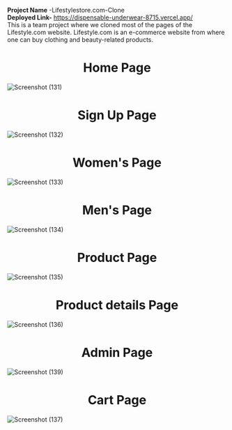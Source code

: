 
<b>Project Name</b> -Lifestylestore.com-Clone<br>
<b>Deployed Link-</b> https://dispensable-underwear-8715.vercel.app/<br>
This is a team project where we cloned most of the pages of the Lifestyle.com website. Lifestyle.com is an e-commerce website from where one can buy clothing and beauty-related products.


<h1 align ="center">Home Page</h1>

![Screenshot (131)](https://user-images.githubusercontent.com/77979614/217260866-417d90b2-41d9-472f-8634-5894520c93a6.png)




<h1 align="center">Sign Up Page</h1>

![Screenshot (132)](https://user-images.githubusercontent.com/77979614/217261077-16b4d904-04c4-46ce-8999-a732e728947e.png)




<h1 align ="center">Women's Page </h1>

![Screenshot (133)](https://user-images.githubusercontent.com/77979614/217261227-d0928a4a-dcde-4310-b996-2e239f2c876b.png)




<h1 align ="center">Men's Page </h1>

![Screenshot (134)](https://user-images.githubusercontent.com/77979614/217261313-06948866-22b4-4ede-a307-d5c4e1fb611b.png)




<h1 align ="center">Product Page </h1>

![Screenshot (135)](https://user-images.githubusercontent.com/77979614/217261412-0ccaab09-5933-47f3-b512-42700db59e74.png)




<h1 align ="center">Product details Page </h1>

![Screenshot (136)](https://user-images.githubusercontent.com/77979614/217262608-bb9d0201-a47b-4c4f-b6cf-0fc587ec19ad.png)




<h1 align ="center">Admin Page</h1>

![Screenshot (139)](https://user-images.githubusercontent.com/77979614/217261528-e67e6fc8-8e42-47e9-8797-bfce4c806698.png)




<h1 align ="center">Cart Page</h1>

![Screenshot (137)](https://user-images.githubusercontent.com/77979614/217261556-b1a4fc80-e582-47b0-a706-1fcfd07ceeb5.png)



